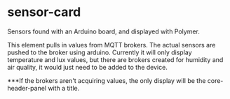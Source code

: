 # sensor-card
Sensors found with an Arduino board, and displayed with Polymer.


This element pulls in values from MQTT brokers. The actual sensors
are pushed to the broker using arduino. Currently it will only display 
temperature and lux values, but there are brokers created for humidity 
and air quality, it would just need to be added to the device. 
 
***If the brokers aren't acquiring values, the only display will be the core-header-panel with a title.
